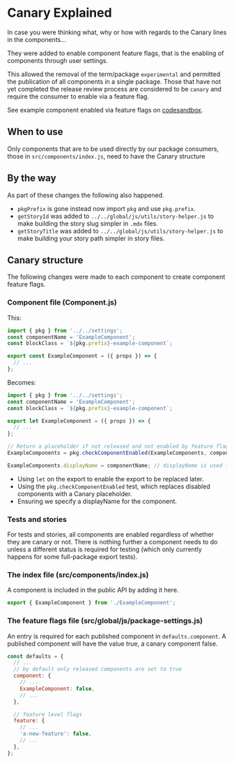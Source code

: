 # Canary Explained

In case you were thinking what, why or how with regards to the Canary lines in
the components...

They were added to enable component feature flags, that is the enabling of
components through user settings.

This allowed the removal of the term/package `experimental` and permitted the
publication of all components in a single package. Those that have not yet
completed the release review process are considered to be `canary` and require
the consumer to enable via a feature flag.

See example component enabled via feature flags on
[codesandbox](https://codesandbox.io/s/example-component-canary-olif5).

## When to use

Only components that are to be used directly by our package consumers, those in
`src/components/index.js`, need to have the Canary structure

## By the way

As part of these changes the following also happened.

- `pkgPrefix` is gone instead now import `pkg` and use `pkg.prefix`.
- `getStoryId` was added to `../../global/js/utils/story-helper.js` to make
  building the story slug simpler in `.mdx` files.
- `getStoryTitle` was added to `../../global/js/utils/story-helper.js` to make
  building your story path simpler in story files.

## Canary structure

The following changes were made to each component to create component feature
flags.

### Component file (Component.js)

This:

```js
import { pkg } from '../../settings';
const componentName = 'ExampleComponent';
const blockClass = `${pkg.prefix}-example-component`;

export const ExampleComponent = ({ props }) => {
  // ...
};
```

Becomes:

```js
import { pkg } from '../../settings';
const componentName = 'ExampleComponent';
const blockClass = `${pkg.prefix}-example-component`;

export let ExampleComponent = ({ props }) => {
  // ...
};

// Return a placeholder if not released and not enabled by feature flag
ExampleComponents = pkg.checkComponentEnabled(ExampleComponents, componentName);

ExampleComponents.displayName = componentName; // displayName is used in preference to function.name by React
```

- Using `let` on the export to enable the export to be replaced later.
- Using the `pkg.checkComponentEnabled` test, which replaces disabled components
  with a Canary placeholder.
- Ensuring we specify a displayName for the component.

### Tests and stories

For tests and stories, all components are enabled regardless of whether they are
canary or not. There is nothing further a component needs to do unless a
different status is required for testing (which only currently happens for some
full-package export tests).

### The index file (src/components/index.js)

A component is included in the public API by adding it here.

```js
export { ExampleComponent } from './ExampleComponent';
```

### The feature flags file (src/global/js/package-settings.js)

An entry is required for each published component in `defaults.component`. A
published component will have the value true, a canary component false.

```js
const defaults = {
  // ...
  // by default only released components are set to true
  component: {
    // ...
    ExampleComponent: false,
    // ...
  },

  // feature level flags
  feature: {
    // ...
    'a-new-feature': false,
    // ...
  },
};
```
